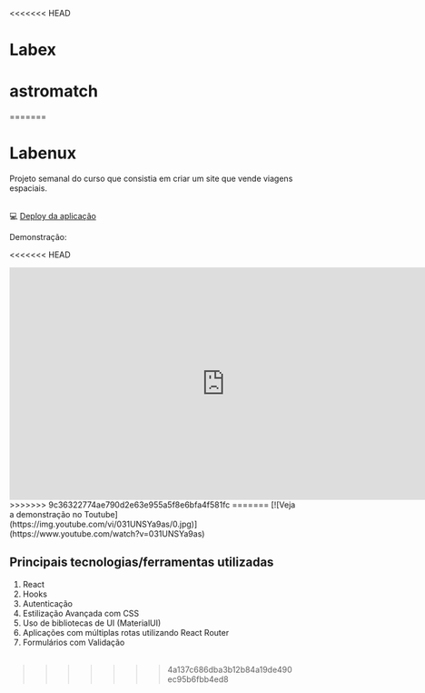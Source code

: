 <<<<<<< HEAD
# Labex
# astromatch
=======
# Labenux

Projeto semanal do curso que consistia em criar um site que vende viagens espaciais.
<br>
<br>

💻 [Deploy da aplicação](http://labenux-gislaine.surge.sh/)

Demonstração: 

<<<<<<< HEAD
<iframe width="757" height="409" src="https://www.youtube.com/embed/031UNSYa9as" frameborder="0" allow="accelerometer; autoplay; encrypted-media; gyroscope; picture-in-picture" allowfullscreen></iframe>
>>>>>>> 9c36322774ae790d2e63e955a5f8e6bfa4f581fc
=======
[![Veja a demonstração no Toutube](https://img.youtube.com/vi/031UNSYa9as/0.jpg)](https://www.youtube.com/watch?v=031UNSYa9as)

<br>

## Principais tecnologias/ferramentas utilizadas

1. React
2. Hooks
4. Autenticação
5. Estilização Avançada com CSS
6. Uso de bibliotecas de UI (MaterialUI)
7. Aplicações com múltiplas rotas utilizando React Router
8. Formulários com Validação
<br><br>
>>>>>>> 4a137c686dba3b12b84a19de490ec95b6fbb4ed8
